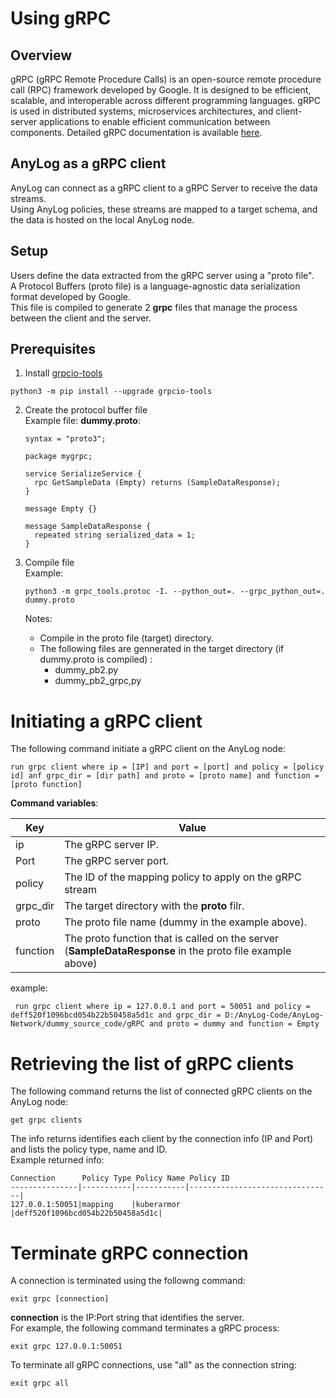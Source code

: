 # Using gRPC

## Overview
gRPC (gRPC Remote Procedure Calls) is an open-source remote procedure call (RPC) framework developed by Google. 
It is designed to be efficient, scalable, and interoperable across different programming languages.
gRPC is used in distributed systems, microservices architectures, and client-server applications to enable efficient 
communication between components. Detailed gRPC documentation is available [here](https://grpc.io/docs/what-is-grpc/introduction/#overview).  

## AnyLog as a gRPC client
AnyLog can connect as a gRPC client to a gRPC Server to receive the data streams.  
Using AnyLog policies, these streams are mapped to a target schema, and the data is hosted on the local AnyLog node.

## Setup
Users define the data extracted from the gRPC server using a "proto file".  
A Protocol Buffers (proto file) is a language-agnostic data serialization format developed by Google.  
This file is compiled to generate 2 **grpc** files that manage the process between the client and the server.

## Prerequisites

1. Install [grpcio-tools](https://pypi.org/project/grpcio-tools/)
```shell
python3 -m pip install --upgrade grpcio-tools
```

2. Create the protocol buffer file  
    Example file: **dummy.proto**:
    ```shell
    syntax = "proto3";
    
    package mygrpc;
    
    service SerializeService {
      rpc GetSampleData (Empty) returns (SampleDataResponse);
    }
    
    message Empty {}
    
    message SampleDataResponse {
      repeated string serialized_data = 1;
    }
    ```    

3. Compile file  
    Example:
    ```shell
    python3 -m grpc_tools.protoc -I. --python_out=. --grpc_python_out=. dummy.proto
    ```
    Notes: 
    * Compile in the proto file (target) directory.  
    * The following files are gennerated in the target directory (if dummy.proto is compiled) :
        * dummy_pb2.py
        * dummy_pb2_grpc,py


# Initiating a gRPC client
The following command initiate a gRPC client on the AnyLog node:

```anylog
run grpc client where ip = [IP] and port = [port] and policy = [policy id] anf grpc_dir = [dir path] and proto = [proto name] and function = [proto function]
```

**Command variables**:

| Key        | Value  | 
| ---------- | -------| 
| ip         | The gRPC server IP. |
| Port       | The gRPC server port. |
| policy     | The ID of the mapping policy to apply on the gRPC stream |
| grpc_dir   | The target directory with the **proto** filr. |
| proto      | The proto file name (dummy in the example above). |
| function   | The proto function that is called on the server (**SampleDataResponse** in the proto file example above) |

example:
```anylog
 run grpc client where ip = 127.0.0.1 and port = 50051 and policy = deff520f1096bcd054b22b50458a5d1c and grpc_dir = D:/AnyLog-Code/AnyLog-Network/dummy_source_code/gRPC and proto = dummy and function = Empty
```

# Retrieving the list of gRPC clients
The following command returns the list of connected gRPC clients on the AnyLog node:
```anylog
get grpc clients 
```
The info returns identifies each client by the connection info (IP and Port) and lists the policy type, name and ID.  
Example returned info:
```anylog
Connection      Policy Type Policy Name Policy ID
---------------|-----------|-----------|--------------------------------|
127.0.0.1:50051|mapping    |kuberarmor |deff520f1096bcd054b22b50458a5d1c|
```

# Terminate gRPC connection

A connection is terminated using the followng command:
```anylog
exit grpc [connection]
```
**connection** is the IP:Port string that identifies the server.    
For example, the following command terminates a gRPC process: 
```anylog
exit grpc 127.0.0.1:50051
```
To terminate all gRPC connections, use "all" as the connection string:
```anylog
exit grpc all
```


